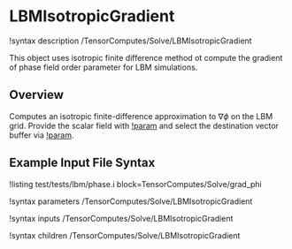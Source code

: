 # LBMIsotropicGradient

!syntax description /TensorComputes/Solve/LBMIsotropicGradient

This object uses isotropic finite difference method ot compute the gradient of phase field order parameter for LBM simulations.

## Overview

Computes an isotropic finite\-difference approximation to $\nabla \phi$ on the LBM grid. Provide
the scalar field with
[!param](/TensorComputes/Solve/LBMIsotropicGradient/scalar_field) and select the destination
vector buffer via [!param](/TensorComputes/Solve/LBMIsotropicGradient/buffer).

## Example Input File Syntax

!listing test/tests/lbm/phase.i block=TensorComputes/Solve/grad_phi

!syntax parameters /TensorComputes/Solve/LBMIsotropicGradient

!syntax inputs /TensorComputes/Solve/LBMIsotropicGradient

!syntax children /TensorComputes/Solve/LBMIsotropicGradient
